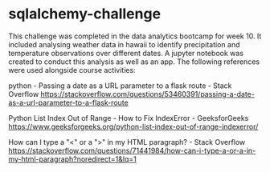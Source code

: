 # sqlalchemy-challenge
This challenge was completed in the data analytics bootcamp for week 10. It included analysing weather data in hawaii to identify precipitation and temperature observations over different dates. A jupyter notebook was created to conduct this analysis as well as an app.
The following references were used alongside course activities:

python - Passing a date as a URL parameter to a flask route - Stack Overflow https://stackoverflow.com/questions/53460391/passing-a-date-as-a-url-parameter-to-a-flask-route

Python List Index Out of Range - How to Fix IndexError - GeeksforGeeks https://www.geeksforgeeks.org/python-list-index-out-of-range-indexerror/

How can I type a "<" or a ">" in my HTML paragraph? - Stack Overflow https://stackoverflow.com/questions/71441984/how-can-i-type-a-or-a-in-my-html-paragraph?noredirect=1&lq=1
